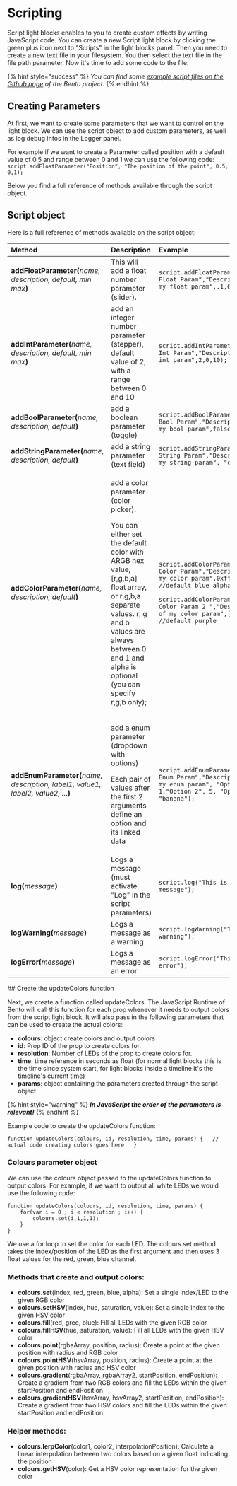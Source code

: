 # Scripting

Script light blocks enables to you to create custom effects by writing JavaScript code. You can create a new Script light block by clicking the green plus icon next to "Scripts" in the light blocks panel. Then you need to create a new text file in your filesystem. You then select the text file in the file path parameter. Now it's time to add some code to the file.

{% hint style="success" %}
_You can find some_ [_example script files on the Github page_](https://github.com/benkuper/BenTo) _of the Bento project._
{% endhint %}

## Creating Parameters

At first, we want to create some parameters that we want to control on the light block. We can use the script object to add custom parameters, as well as log debug infos in the Logger panel.

For example if we want to create a Parameter called position with a default value of 0.5 and range between 0 and 1 we can use the following code:  
`script.addFloatParameter("Position", "The position of the point", 0.5, 0,1);`

Below you find a full reference of methods available through the script object.

## Script object 

Here is a full reference of methods available on the script object:

<table>
  <thead>
    <tr>
      <th style="text-align:left">Method</th>
      <th style="text-align:left">Description</th>
      <th style="text-align:left">Example</th>
    </tr>
  </thead>
  <tbody>
    <tr>
      <td style="text-align:left"><b>addFloatParameter(</b><em>name, description, default, min max</em><b>)</b>
      </td>
      <td style="text-align:left">This will add a float number parameter (slider).</td>
      <td style="text-align:left"><code>script.addFloatParameter(&quot;My Float Param&quot;,&quot;Description of my float param&quot;,.1,0,1);</code>
      </td>
    </tr>
    <tr>
      <td style="text-align:left"><b>addIntParameter(</b><em>name, description, default, min max</em><b>)</b>
      </td>
      <td style="text-align:left">add an integer number parameter (stepper), default value of 2, with a
        range between 0 and 10</td>
      <td style="text-align:left"><code>script.addIntParameter(&quot;My Int Param&quot;,&quot;Description of my int param&quot;,2,0,10);</code>
      </td>
    </tr>
    <tr>
      <td style="text-align:left"><b>addBoolParameter(</b><em>name, description, default</em><b>)</b>
      </td>
      <td style="text-align:left">add a boolean parameter (toggle)</td>
      <td style="text-align:left"><code>script.addBoolParameter(&quot;My Bool Param&quot;,&quot;Description of my bool param&quot;,false);</code>
      </td>
    </tr>
    <tr>
      <td style="text-align:left"><b>addStringParameter(</b><em>name, description, default</em><b>)</b>
      </td>
      <td style="text-align:left">add a string parameter (text field)</td>
      <td style="text-align:left"><code>script.addStringParameter(&quot;My String Param&quot;,&quot;Description of my string param&quot;, &quot;cool&quot;);</code>
      </td>
    </tr>
    <tr>
      <td style="text-align:left"><b>addColorParameter(</b><em>name, description, default</em><b>)</b>
      </td>
      <td style="text-align:left">
        <p>add a color parameter (color picker).</p>
        <p>You can either set the default color with ARGB hex value, [r,g,b,a] float
          array, or r,g,b,a separate values. r, g and b values are always between
          0 and 1 and alpha is optional (you can specify r,g,b only);</p>
      </td>
      <td style="text-align:left">
        <p><code>script.addColorParameter(&quot;My Color Param&quot;,&quot;Description of my color param&quot;,0xff0000ff); //default blue alpha 100%</code>
        </p>
        <p><code>script.addColorParameter(&quot;My Color Param 2 &quot;,&quot;Description of my color param&quot;,[1,0,1]); //default purple</code>
        </p>
      </td>
    </tr>
    <tr>
      <td style="text-align:left"><b>addEnumParameter(</b><em>name, description, label1, value1, label2, value2, ..</em>.<b>)</b>
      </td>
      <td style="text-align:left">
        <p>add a enum parameter (dropdown with options)</p>
        <p>Each pair of values after the first 2 arguments define an option and its
          linked data</p>
      </td>
      <td style="text-align:left"><code>script.addEnumParameter(&quot;My Enum Param&quot;,&quot;Description of my enum param&quot;, &quot;Option 1&quot;, 1,&quot;Option 2&quot;, 5, &quot;Option 3&quot;, &quot;banana&quot;);</code>
      </td>
    </tr>
    <tr>
      <td style="text-align:left"><b>log(</b><em>message</em><b>)</b>
      </td>
      <td style="text-align:left">Logs a message (must activate &quot;Log&quot; in the script parameters)</td>
      <td
      style="text-align:left"><code>script.log(&quot;This is a message&quot;);</code>
        </td>
    </tr>
    <tr>
      <td style="text-align:left"><b>logWarning(</b><em>message</em><b>)</b>
      </td>
      <td style="text-align:left">Logs a message as a warning</td>
      <td style="text-align:left"><code>script.logWarning(&quot;This is a warning&quot;);</code>
      </td>
    </tr>
    <tr>
      <td style="text-align:left"><b>logError(</b><em>message</em><b>)</b>
      </td>
      <td style="text-align:left">Logs a message as an error</td>
      <td style="text-align:left"><code>script.logError(&quot;This is an error&quot;);</code>
      </td>
    </tr>
  </tbody>
</table>## Create the updateColors function

Next, we create a function called updateColors. The JavaScript Runtime of Bento will call this function for each prop whenever it needs to output colors from the script light block. It will also pass in the following parameters that can be used to create the actual colors:

* **colours**: object create colors and output colors
* **id**: Prop ID of the prop to create colors for.
* **resolution**: Number of LEDs of the prop to create colors for.
* **time**: time reference in seconds as float \(for normal light blocks this is the time since system start, for light blocks inside a timeline it's the timeline's current time\)
* **params**: object containing the parameters created through the script object

{% hint style="warning" %}
_**In JavaScript the order of the parameters is relevant!**_
{% endhint %}

Example code to create the updateColors function:

`function updateColors(colours, id, resolution, time, params) {  
   // actual code creating colors goes here  
}`

### **Colours parameter object**

We can use the colours object passed to the updateColors function to output colors. For example, if we want to output all white LEDs we would use the following code:

```text
function updateColors(colours, id, resolution, time, params) {	
	for(var i = 0 ; i < resolution ; i++) {
		colours.set(i,1,1,1);
	}
} 
```

We use a for loop to set the color for each LED. The colours.set method takes the index/position of the LED as the first argument and then uses 3 float values for the red, green, blue channel. 

### Methods that create and output colors:

* **colours.set**\(index, red, green, blue, alpha\): Set a single index/LED to the given RGB color
* **colours.setHSV**\(index, hue, saturation, value\): Set a single index to the given HSV color
* **colours.fill**\(red, gree, blue\): Fill all LEDs with the given RGB color
* **colours.fillHSV**\(hue, saturation, value\): Fill all LEDs with the given HSV color
* **colours.point**\(rgbaArray, position, radius\): Create a point at the given position with radius and RGB color
* **colours.pointHSV**\(hsvArray, position, radius\): Create a point at the given position with radius and HSV color
* **colours.gradient**\(rgbaArray, rgbaArray2, startPosition, endPosition\): Create a gradient from two RGB colors and fill the LEDs within the given startPosition and endPosition
* **colours.gradientHSV**\(hsvArray, hsvArray2, startPosition, endPosition\): Create a gradient from two HSV colors and fill the LEDs within the given startPosition and endPosition

### Helper methods:

* **colours.lerpColor**\(color1, color2, interpolationPosition\): Calculate a linear interpolation between two colors based on a given float indicating the position
* **colours.getHSV**\(color\): Get a HSV color representation for the given color

